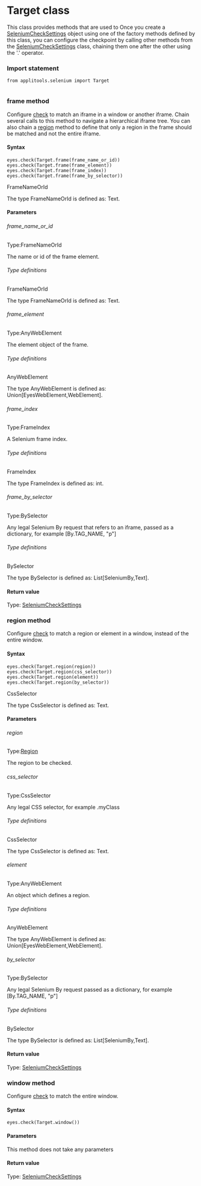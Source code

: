 # Target class
This class provides methods that are used to
Once you create a [SeleniumCheckSettings](./checksettings) object using one of the factory methods defined by this class, you can configure the checkpoint by calling other methods from the [SeleniumCheckSettings](./checksettings) class, chaining them one after the other using the '.' operator. 
 ### Import statement 
``` 
from applitools.selenium import Target
 
 ``` 
 
### frame method
Configure [check](./eyes#check-method) to match an iframe in a window or another iframe.
Chain several calls to this method to navigate a hierarchical iframe tree. You can also chain a [region](#region-method) method to define that only a region in the frame should be matched and not the entire iframe.

#### Syntax 
 ``` 
eyes.check(Target.frame(frame_name_or_id))
eyes.check(Target.frame(frame_element))
eyes.check(Target.frame(frame_index))
eyes.check(Target.frame(frame_by_selector))
 ``` 
 
 FrameNameOrId

The type FrameNameOrId is defined as: Text.
        
 ####  Parameters 
 ###### frame\_name\_or\_id 
  
 Type:FrameNameOrId 
  
 The name or id of the frame element. 
  
###### Type definitions 
  
 FrameNameOrId 
  
 The type FrameNameOrId is defined as: Text. 
  
  ###### frame\_element 
  
 Type:AnyWebElement 
  
 The element object of the frame. 
  
  ###### Type definitions 
  
 AnyWebElement 
  
 The type AnyWebElement is defined as: Union\[EyesWebElement,WebElement\]. 
  
  ###### frame\_index 
  
 Type:FrameIndex 
  
 A Selenium frame index. 
  
  ###### Type definitions 
  
 FrameIndex 
  
 The type FrameIndex is defined as: int. 
  
  ###### frame\_by\_selector 
  
 Type:BySelector 
  
 Any legal Selenium By request that refers to an iframe, passed as a dictionary, for example \[By.TAG\_NAME, "p"\] 
  
  ###### Type definitions 
  
 BySelector 
  
 The type BySelector is defined as: List\[SeleniumBy,Text\]. 
  
 #### Return value 
Type: [SeleniumCheckSettings](./checksettings) 
### region method
Configure [check](./eyes#check-method) to match a region or element in a window, instead of the entire window.

#### Syntax 
 ``` 
eyes.check(Target.region(region))
eyes.check(Target.region(css_selector))
eyes.check(Target.region(element))
eyes.check(Target.region(by_selector))
 ``` 
 
 CssSelector

The type CssSelector is defined as: Text.
        
 ####  Parameters 
 ###### region 
  
 Type:[Region](./region) 
  
 The region to be checked. 
  
  ###### css\_selector 
  
 Type:CssSelector 
  
 Any legal CSS selector, for example .myClass 
  
  ###### Type definitions 
  
 CssSelector 
  
 The type CssSelector is defined as: Text. 
  
  ###### element 
  
 Type:AnyWebElement 
  
 An object which defines a region. 
  
  ###### Type definitions 
  
 AnyWebElement 
  
 The type AnyWebElement is defined as: Union\[EyesWebElement,WebElement\]. 
  
  ###### by\_selector 
  
 Type:BySelector 
  
 Any legal Selenium By request passed as a dictionary, for example \[By.TAG\_NAME, "p"\] 
  
  ###### Type definitions 
  
 BySelector 
  
 The type BySelector is defined as: List\[SeleniumBy,Text\]. 
  
 #### Return value 
Type: [SeleniumCheckSettings](./checksettings) 
### window method
Configure [check](./eyes#check-method) to match the entire window.

#### Syntax 
 ``` 
eyes.check(Target.window())
 ``` 

 #### Parameters 
This method does not take any parameters 
 
 #### Return value 
Type: [SeleniumCheckSettings](./checksettings)